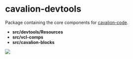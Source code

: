 # cavalion-devtools

Package containing the core components for [cavalion-code](https://github.com/relluf/cavalion-code). 

* **src/devtools/Resources**
* **src/vcl-comps**
* **src/cavalion-blocks**

![](https://camo.githubusercontent.com/6d1b42fd20ea0ee599f5143c5511c605e59fcfb6/687474703a2f2f72656c6c75662e6e6c2f636176616c696f6e2d69636f6e2e706e67)
